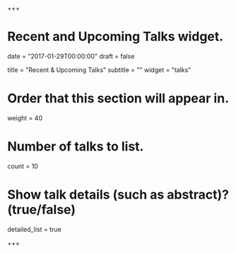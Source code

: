 +++
# Recent and Upcoming Talks widget.

date = "2017-01-29T00:00:00"
draft = false

title = "Recent & Upcoming Talks"
subtitle = ""
widget = "talks"

# Order that this section will appear in.
weight = 40

# Number of talks to list.
count = 10

# Show talk details (such as abstract)? (true/false)
detailed_list = true

+++

